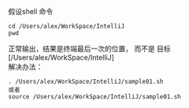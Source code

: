 假设shell 命令  
```
cd /Users/alex/WorkSpace/IntelliJ
pwd
```
正常输出，结果是终端最后一次的位置， 而不是 目标 [/Users/alex/WorkSpace/IntelliJ]  
解决办法：  
```
. /Users/alex/WorkSpace/IntelliJ/sample01.sh 
或者  
source /Users/alex/WorkSpace/IntelliJ/sample01.sh  
```

